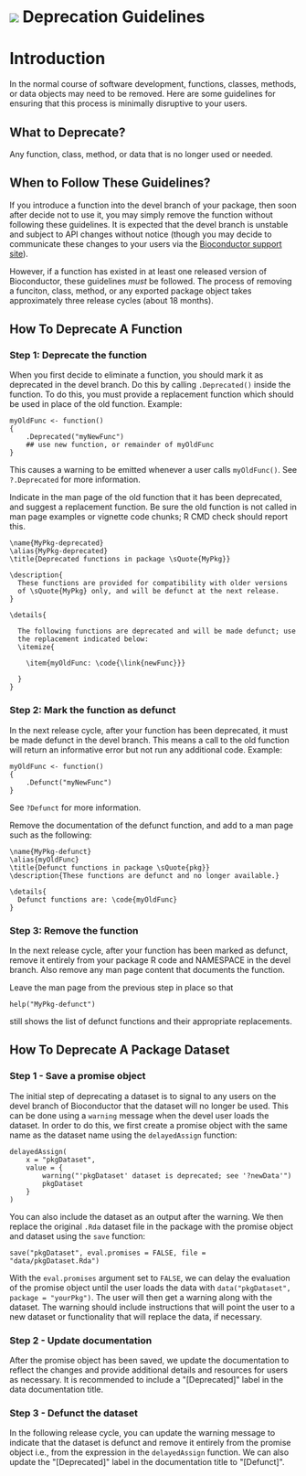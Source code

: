 ![](/images/icons/magnifier.gif) Deprecation Guidelines
==================================================

# Introduction

In the normal course of software development, functions, classes, methods, or
data objects may need to be removed. Here are some guidelines for ensuring
that this process is minimally disruptive to your users.

## What to Deprecate?

Any function, class, method, or data that is no longer used or needed.

## When to Follow These Guidelines?

If you introduce a function into the devel branch of your package,
then soon after decide not to use it, you may simply remove the function
without following these guidelines. It is expected that the devel
branch is unstable and subject to API changes without notice (though
you may decide to communicate these changes to your users via the
[Bioconductor support site](/help/support/)).

However, if a function has existed in at least one released version
of Bioconductor, these guidelines _must_ be followed. The process of removing
a funciton, class, method, or any exported package object takes approximately
three release cycles (about 18 months).

## How To Deprecate A Function

### Step 1: Deprecate the function

When you first decide to eliminate a function, you should mark it as
deprecated in the devel branch. Do this by calling <code>.Deprecated()</code>
inside the function. To do this, you must provide a replacement function
which should be used in place of the old function. Example:

    myOldFunc <- function()
    {
        .Deprecated("myNewFunc")
        ## use new function, or remainder of myOldFunc
    }

This causes a warning to be emitted whenever a user calls
<code>myOldFunc()</code>. See <code>?.Deprecated</code> for more information.

Indicate in the man page of the old function that it has been
deprecated, and suggest a replacement function. Be sure the old
function is not called in man page examples or vignette code chunks; R
CMD check should report this.

    \name{MyPkg-deprecated}
    \alias{MyPkg-deprecated}
    \title{Deprecated functions in package \sQuote{MyPkg}}

    \description{
      These functions are provided for compatibility with older versions
      of \sQuote{MyPkg} only, and will be defunct at the next release.
    }

    \details{

      The following functions are deprecated and will be made defunct; use
      the replacement indicated below:
      \itemize{

        \item{myOldFunc: \code{\link{newFunc}}}

      }
    }

### Step 2: Mark the function as defunct

In the next release cycle, after your function has been deprecated, it
must be made defunct in the devel branch.  This means a call to the
old function will return an informative error but not run any
additional code. Example:

    myOldFunc <- function()
    {
        .Defunct("myNewFunc")
    }

See <code>?Defunct</code> for more information.

Remove the documentation of the defunct function, and add to a man
page such as the following:

    \name{MyPkg-defunct}
    \alias{myOldFunc}
    \title{Defunct functions in package \sQuote{pkg}}
    \description{These functions are defunct and no longer available.}

    \details{
      Defunct functions are: \code{myOldFunc}
    }

### Step 3: Remove the function

In the next release cycle, after your function has been marked as defunct,
remove it entirely from your package R code and NAMESPACE in the devel
branch. Also remove any man page content that documents the function.

Leave the man page from the previous step in place so that

    help("MyPkg-defunct")

still shows the list of defunct functions and their appropriate replacements.

## How To Deprecate A Package Dataset

### Step 1 - Save a promise object

The initial step of deprecating a dataset is to signal to any users on
the devel branch of Bioconductor that the dataset will no longer be used.
This can be done using a `warning` message when the devel user loads
the dataset. In order to do this, we first create a promise object with
the same name as the dataset name using the `delayedAssign` function:

    delayedAssign(
        x = "pkgDataset",
        value = {
            warning("'pkgDataset' dataset is deprecated; see '?newData'")
            pkgDataset
        }
    )

You can also include the dataset as an output after the warning.
We then replace the original `.Rda` dataset file in the package with the
promise object and dataset using the `save` function:

    save("pkgDataset", eval.promises = FALSE, file = "data/pkgDataset.Rda")

With the `eval.promises` argument set to `FALSE`, we can delay the evaluation
of the promise object until the user loads the data with
`data("pkgDataset", package = "yourPkg")`. The user will then get a warning
along with the dataset. The warning should include instructions that will point
the user to a new dataset or functionality that will replace the data, if
necessary.

### Step 2 - Update documentation

After the promise object has been saved, we update the documentation to
reflect the changes and provide additional details and resources for
users as necessary. It is recommended to include a "&#91;Deprecated&#93;" label in the
data documentation title.

### Step 3 - Defunct the dataset

In the following release cycle, you can update the warning message to indicate
that the dataset is defunct and remove it entirely from the promise object
i.e., from the expression in the `delayedAssign` function. We can also update
the "&#91;Deprecated&#93;" label in the documentation title to "&#91;Defunct&#93;".

